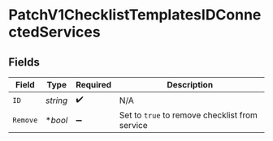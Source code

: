 # PatchV1ChecklistTemplatesIDConnectedServices


## Fields

| Field                                          | Type                                           | Required                                       | Description                                    |
| ---------------------------------------------- | ---------------------------------------------- | ---------------------------------------------- | ---------------------------------------------- |
| `ID`                                           | *string*                                       | :heavy_check_mark:                             | N/A                                            |
| `Remove`                                       | **bool*                                        | :heavy_minus_sign:                             | Set to `true` to remove checklist from service |